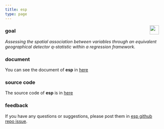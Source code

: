 ```yaml
---
title: esp
type: page
---
```


<img src="https://spatlyu.github.io/projects/projects-picture/esp-logo.png" align="right" height="30"/>

### goal

*Assessing the spatial association between variables through an equivalent geographical detector q-statistic within a regression framework.*

### document

You can see the document of **esp** in [here](https://stscl.github.io/esp/)

### source code

The source code of **esp** is in [here](https://github.com/stscl/esp/)

### feedback

If you have any questions or suggestions, please post them in [esp github repo issue](https://github.com/stscl/esp/issues).
